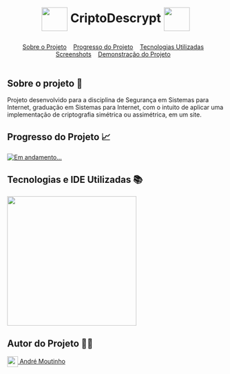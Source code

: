 # <p align=center><img align="center" src="https://i.imgur.com/mJVNDrE.png" height="55" width="60"/> CriptoDescrypt <img align="center" src="https://i.imgur.com/mJVNDrE.png" height="55" width="60"/></p>

<div id="inicio" align=center>
  <a href="#sobre">Sobre o Projeto</a>&nbsp;&nbsp;&nbsp;
  <a href="#progresso">Progresso do Projeto</a>&nbsp;&nbsp;&nbsp;  
  <a href="#linguagens">Tecnologias Utilizadas</a>&nbsp;&nbsp;&nbsp;
  <a href="#screenshots">Screenshots</a>&nbsp;&nbsp;&nbsp;
  <!--<a href="#autores">Autores</a>&nbsp;&nbsp;&nbsp;-->
  <a href="#demoprojeto">Demonstração do Projeto</a>&nbsp;&nbsp;&nbsp; 
</div><br>

<h2 id="sobre">Sobre o projeto 🔎</h2>
<p>Projeto desenvolvido para a disciplina de Segurança em Sistemas para Internet, graduação em Sistemas para Internet, com o intuito de aplicar uma implementação de criptografia simétrica ou assimétrica, em um site. </p>

<h2 id="progresso">Progresso do Projeto 📈</h2>

<a href="#" title="STATUS"><img src="https://img.shields.io/badge/STATUS-Concluído-green?style=for-the-badge" alt="Em andamento..."></a>

<h2 id="linguagens">Tecnologias e IDE Utilizadas 📚</h2>

<div style="display: inline_block">
<!-- LOGOS HTML5 | CSS3 | PHP -->   
<img align="center" src="https://www.freepnglogos.com/uploads/html5-logo-png/html5-logo-devextreme-multi-purpose-controls-html-javascript-3.png" width="300"/>
<!-- LOGO VISUAL STUDIO CODE
<img align="center" src="https://i.imgur.com/mXXAMPF.png" width="300"/> 
  
 <!--<h2 id="screenshots">Screenshots 📸</h2>

  <!--<b><i>EM BREVE...</i></b>

<img align="center" src="https://i.imgur.com/gVoEz7M.png" width="300"/> 
<img align="center" src="https://i.imgur.com/aGyJk5w.png" width="300"/> 
<img align="center" src="https://i.imgur.com/kpSurej.png" width="300"/> 

<h2 id="demoprojeto">Demonstração online do projeto <img align="center" src="https://cdn-icons-png.flaticon.com/512/5511/5511365.png" width="35"/></h2>

<a href="http://prjcriptodescrypt.rf.gd/?i=1"><b>Teste o CriptoDescrypt</b></a><br>
<a href="http://prjcriptodescrypt.rf.gd/?i=1"><b>Teste o CriptoDescrypt</b></a><br>
<a href="http://prjcriptodescrypt.rf.gd/?i=1"><b>Teste o CriptoDescrypt</b></a><br>-->
    
 <h2 id="autores">Autor do Projeto 👨‍💼</h2>
<a href="https://github.com/AhMoutinho/" title="André Moutinho"><img align="center" src="https://i.imgur.com/VN0Vh9S.png" width="25"/> André Moutinho</a> 

